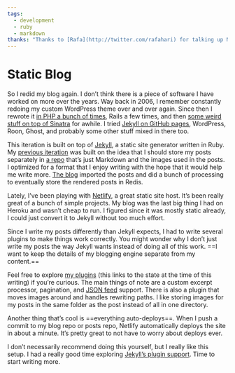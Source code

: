 ```yaml
---
tags:
  - development
  - ruby
  - markdown
thanks: "Thanks to [Rafa](http://twitter.com/rafahari) for talking up Netlify and motivating this project! Thanks to [Bryn](https://twitter.com/superbryntendo) for encouragement along the way."
---
```


# Static Blog

So I redid my blog again. I don’t think there is a piece of software I have worked on more over the years. Way back in 2006, I remember constantly redoing my custom WordPress theme over and over again. Since then I rewrote it [in PHP a bunch of times](/i-am-addicted-to-redoing-my-blog), Rails a few times, and then [some weird stuff on top of Sinatra](/new-blog) for awhile. I tried [Jekyll on GitHub pages](/new-blog-on-github-and-jekyll), WordPress, Roon, Ghost, and probably some other stuff mixed in there too.

This iteration is built on top of [Jekyll](https://jekyllrb.com), a static site generator written in Ruby. My [previous iteration](/new-blog) was built on the idea that I should store my posts separately in [a repo](https://github.com/soffes/blog) that’s just Markdown and the images used in the posts. I optimized for a format that I enjoy writing with the hope that it would help me write more. [The blog](https://github.com/soffes/soffes.blog) imported the posts and did a bunch of processing to eventually store the rendered posts in Redis.

Lately, I’ve been playing with [Netlify](https://netlify.com), a great static site host. It’s been really great of a bunch of simple projects. My blog was the last big thing I had on Heroku and wasn’t cheap to run. I figured since it was mostly static already, I could just convert it to Jekyll without too much effort.

Since I write my posts differently than Jekyll expects, I had to write several plugins to make things work correctly. You might wonder why I don’t just write my posts the way Jekyll wants instead of doing all of this work. ==I want to keep the details of my blogging engine separate from my content.==

Feel free to explore [my plugins](https://github.com/soffes/soffes.blog/tree/2019-02-03/_plugins) (this links to the state at the time of this writing) if you’re curious. The main things of note are a custom excerpt processor, pagination, and [JSON feed](https://jsonfeed.org) support. There is also a plugin that moves images around and handles rewriting paths. I like storing images for my posts in the same folder as the post instead of all in one directory.

Another thing that’s cool is ==everything auto-deploys==. When I push a commit to my blog repo or posts repo, Netlify automatically deploys the site in about a minute. It’s pretty great to not have to worry about deploys ever.

I don’t necessarily recommend doing this yourself, but I really like this setup. I had a really good time exploring [Jekyll’s plugin support](https://jekyllrb.com/docs/plugins/). Time to start writing more.
